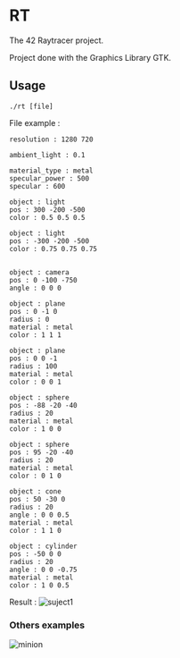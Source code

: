 # RT

The 42 Raytracer project.

Project done with the Graphics Library GTK.

## Usage

```
./rt [file]
```

File example :
```
resolution : 1280 720

ambient_light : 0.1

material_type : metal
specular_power : 500
specular : 600

object : light
pos : 300 -200 -500
color : 0.5 0.5 0.5

object : light
pos : -300 -200 -500
color : 0.75 0.75 0.75


object : camera
pos : 0 -100 -750
angle : 0 0 0

object : plane
pos : 0 -1 0
radius : 0
material : metal
color : 1 1 1

object : plane
pos : 0 0 -1
radius : 100
material : metal
color : 0 0 1

object : sphere
pos : -88 -20 -40
radius : 20
material : metal
color : 1 0 0

object : sphere
pos : 95 -20 -40
radius : 20
material : metal
color : 0 1 0

object : cone
pos : 50 -30 0
radius : 20
angle : 0 0 0.5
material : metal
color : 1 1 0

object : cylinder
pos : -50 0 0
radius : 20
angle : 0 0 -0.75
material : metal
color : 1 0 0.5
```

Result :
![suject1](https://raw.githubusercontent.com/lnieto-m/RT/master/screenshots/sujet1.jpg)

### Others examples

![minion](https://raw.githubusercontent.com/lnieto-m/RT/master/screenshots/minion.jpg)
